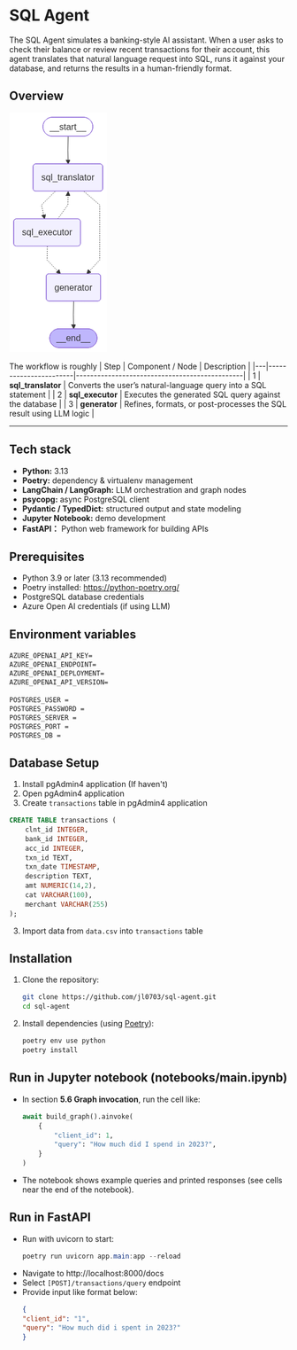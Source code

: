 # SQL Agent
The SQL Agent simulates a banking-style AI assistant. When a user asks to check their balance or review recent transactions for their account, this agent translates that natural language request into SQL, runs it against your database, and returns the results in a human-friendly format.

## Overview
![Workflow](assets/graph.png)

The workflow is roughly
| Step | Component / Node     | Description                                  |
|---|-----------------------|-----------------------------------------------|
| 1 | **sql_translator**     | Converts the user’s natural-language query into a SQL statement |
| 2 | **sql_executor**       | Executes the generated SQL query against the database |
| 3 | **generator**          | Refines, formats, or post-processes the SQL result using LLM logic |

---

## Tech stack
- **Python:** 3.13
- **Poetry:** dependency & virtualenv management
- **LangChain / LangGraph:** LLM orchestration and graph nodes
- **psycopg:** async PostgreSQL client
- **Pydantic / TypedDict:** structured output and state modeling
- **Jupyter Notebook:** demo development
- **FastAPI：** Python web framework for building APIs

## Prerequisites
- Python 3.9 or later (3.13 recommended)
- Poetry installed: https://python-poetry.org/
- PostgreSQL database credentials
- Azure Open AI credentials (if using LLM)

## Environment variables
```
AZURE_OPENAI_API_KEY=
AZURE_OPENAI_ENDPOINT=
AZURE_OPENAI_DEPLOYMENT=
AZURE_OPENAI_API_VERSION=

POSTGRES_USER = 
POSTGRES_PASSWORD = 
POSTGRES_SERVER = 
POSTGRES_PORT = 
POSTGRES_DB = 
```

## Database Setup
1. Install pgAdmin4 application (If haven't)
2. Open pgAdmin4 application
2. Create ``transactions`` table in pgAdmin4 application
```sql
CREATE TABLE transactions (
    clnt_id INTEGER,
    bank_id INTEGER,
    acc_id INTEGER,
    txn_id TEXT,
    txn_date TIMESTAMP,
    description TEXT,
    amt NUMERIC(14,2),
    cat VARCHAR(100),
    merchant VARCHAR(255)
);
```
3. Import data from `data.csv` into `transactions` table


## Installation
1. Clone the repository:
     ```bash
     git clone https://github.com/jl0703/sql-agent.git
     cd sql-agent
     ```

2. Install dependencies (using [Poetry](https://python-poetry.org/)):
     ```bash
     poetry env use python
     poetry install
     ```

## Run in Jupyter notebook (notebooks/main.ipynb)
- In section **5.6 Graph invocation**, run the cell like:
    ```python
    await build_graph().ainvoke(
        {
            "client_id": 1, 
            "query": "How much did I spend in 2023?",
        }
    )
    ```
- The notebook shows example queries and printed responses (see cells near the end of the notebook).

## Run in FastAPI
- Run with uvicorn to start:
    ```powershell
    poetry run uvicorn app.main:app --reload       
    ```
- Navigate to http://localhost:8000/docs
- Select ``[POST]/transactions/query`` endpoint
- Provide input like format below:
    ```json
    {
    "client_id": "1",
    "query": "How much did i spent in 2023?"
    }
    ```
